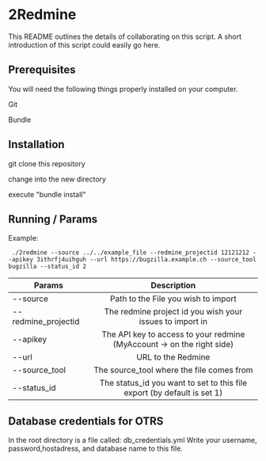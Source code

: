 # 2Redmine

This README outlines the details of collaborating on this script. A short introduction of this script could easily go here.

## Prerequisites

You will need the following things properly installed on your computer.

Git

Bundle

## Installation

git clone <repository-url> this repository

change into the new directory

execute "bundle install"

## Running / Params

Example:

```
 ./2redmine --source ../../example_file --redmine_projectid 12121212 --apikey 3ithrfj4uihguh --url https://bugzilla.example.ch --source_tool bugzilla --status_id 2
```

| Params | Description           |
| ------------------------------- |:-------------:|
| --source     | Path to the File you wish to import |
| --redmine_projectid     | The redmine project id you wish your issues to import in      |
| --apikey | The API key to access to your redmine (MyAccount -> on the right side)      |
| --url | URL to the Redmine  |
| --source_tool | The source_tool where the file comes from      |
| --status_id | The status_id you want to set to this file export (by default is set 1)|


## Database credentials for OTRS

In the root directory is a file called: db_credentials.yml
Write your username, password,hostadress, and database name to this file.





